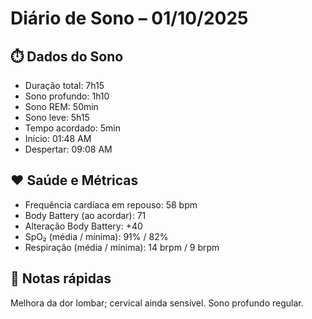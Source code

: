 # Diário de Sono – 01/10/2025

## ⏱️ Dados do Sono

- Duração total: 7h15
- Sono profundo: 1h10
- Sono REM: 50min
- Sono leve: 5h15
- Tempo acordado: 5min
- Início: 01:48 AM
- Despertar: 09:08 AM

## ❤️ Saúde e Métricas

- Frequência cardíaca em repouso: 58 bpm
- Body Battery (ao acordar): 71
- Alteração Body Battery: +40
- SpO₂ (média / mínima): 91% / 82%
- Respiração (média / mínima): 14 brpm / 9 brpm

## 📝 Notas rápidas

Melhora da dor lombar; cervical ainda sensível. Sono profundo regular.
